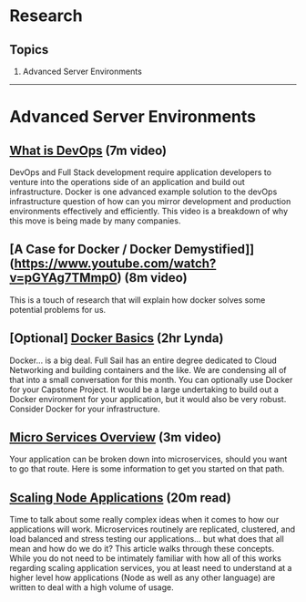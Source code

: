 # Research

## Topics

1. Advanced Server Environments

---

# Advanced Server Environments

## [What is DevOps](https://www.youtube.com/watch?v=_I94-tJlovg) (7m video)
DevOps and Full Stack development require application developers to venture into the operations side of an application and build out infrastructure. Docker is one advanced example solution to the devOps infrastructure question of how can you mirror development and production environments effectively and efficiently. This video is a breakdown of why this move is being made by many companies.

## [A Case for Docker / Docker Demystified]](https://www.youtube.com/watch?v=pGYAg7TMmp0) (8m video)
This is a touch of research that will explain how docker solves some potential problems for us.

## [Optional] [Docker Basics](https://www.lynda.com/Docker-tutorials/What-Docker/485649/514164-4.html?org=fullsail.edu) (2hr Lynda)
Docker... is a big deal. Full Sail has an entire degree dedicated to Cloud Networking and building containers and the like. We are condensing all of that into a small conversation for this month. You can optionally use Docker for your Capstone Project. It would be a large undertaking to build out a Docker environment for your application, but it would also be very robust. Consider Docker for your infrastructure.

## [Micro Services Overview](https://www.youtube.com/watch?v=CKL3fV5UR8w) (3m video)
Your application can be broken down into microservices, should you want to go that route. Here is some information to get you started on that path.

## [Scaling Node Applications](https://medium.freecodecamp.org/scaling-node-js-applications-8492bd8afadc) (20m read)
Time to talk about some really complex ideas when it comes to how our applications will work. Microservices routinely are replicated, clustered, and load balanced and stress testing our applications... but what does that all mean and how do we do it? This article walks through these concepts. While you do not need to be intimately familiar with how all of this works regarding scaling application services, you at least need to understand at a higher level how applications (Node as well as any other language) are written to deal with a high volume of usage.

